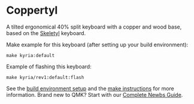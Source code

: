 # Coppertyl

A tilted ergonomical 40% split keyboard with a copper and wood
base, based on the [Skeletyl](https://github.com/Bastardkb/Skeletyl)
keyboard.

Make example for this keyboard (after setting up your build environment):

    make kyria:default

Example of flashing this keyboard:

    make kyria/rev1:default:flash

See the [build environment setup](https://docs.qmk.fm/#/getting_started_build_tools) and the [make instructions](https://docs.qmk.fm/#/getting_started_make_guide) for more information. Brand new to QMK? Start with our [Complete Newbs Guide](https://docs.qmk.fm/#/newbs).
